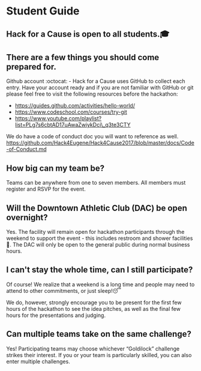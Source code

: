 # Student Guide

## Hack for a Cause is open to all students.:mortar_board:

## There are a few things you should come prepared for.

Github account :octocat: - Hack for a Cause uses GitHub to collect each entry. 
Have your account ready and if you are not familiar with GitHub or git please feel free to visit the following resources before the hackathon:
* https://guides.github.com/activities/hello-world/
* https://www.codeschool.com/courses/try-git
* https://www.youtube.com/playlist?list=PLg7s6cbtAD17uAwaZwiykDci\_q3te3CTY

We do have a code of conduct doc you will want to reference as well.
https://github.com/Hack4Eugene/Hack4Cause2017/blob/master/docs/Code-of-Conduct.md

## How big can my team be?

Teams can be anywhere from one to seven members. All members must register and RSVP for the event. 

## Will the Downtown Athletic Club (DAC) be open overnight?

Yes. The facility will remain open for hackathon participants through the weekend to support the event - this includes restroom and shower facilities :shower:. The DAC will only be open to the general public during normal business hours.

## I can't stay the whole time, can I still participate?

Of course! We realize that a weekend is a long time and people may need to attend to other commitments, or just sleep!:sleeping: 

We do, however, strongly encourage you to be present for the first few hours of the hackathon to see the idea pitches, as well as the final few hours for the presentations and judging.

## Can multiple teams take on the same challenge?

Yes! Participating teams may choose whichever “Goldilock” challenge strikes their interest. If you or your team is particularly skilled, you can also enter multiple challenges.


